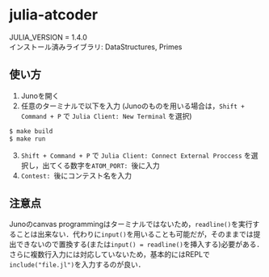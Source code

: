 # julia-atcoder
JULIA_VERSION = 1.4.0  
インストール済みライブラリ: DataStructures, Primes

## 使い方
1. Junoを開く
1. 任意のターミナルで以下を入力 (Junoのものを用いる場合は，`Shift + Command + P` で `Julia Client: New Terminal` を選択)
```sh
$ make build
$ make run
```
3. `Shift + Command + P` で `Julia Client: Connect External Proccess` を選択し，出てくる数字を`ATOM_PORT: `後に入力
1. `Contest: `後にコンテスト名を入力

## 注意点
Junoのcanvas programmingはターミナルではないため，`readline()`を実行することは出来ない．代わりに`input()`を用いることも可能だが，そのままでは提出できないので置換する(または`input() = readline()`を挿入する)必要がある．さらに複数行入力には対応していないため，基本的にはREPLで`include("file.jl")`を入力するのが良い．
